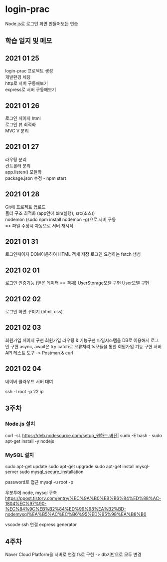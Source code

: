 # login-prac
Node.js로 로그인 화면 만들어보는 연습  

## 학습 일지 및 메모

## 2021 01 25
login-prac 프로젝트 생성  
개발환경 세팅  
http로 서버 구동해보기  
express로 서버 구동해보기   

## 2021 01 26
로그인 페이지 html  
로그인 뷰 최적화  
MVC V 분리  

## 2021 01 27
라우팅 분리  
컨트롤러 분리  
app.listen() 모듈화  
package.json 수정 - npm start  

## 2021 01 28
Git에 프로젝트 업로드  
폴더 구조 최적화 (app안에 bin(실행), src(소스))  
nodemon (sudo npm install nodemon -g)으로 서버 구동  
=> 파일 수정시 자동으로 서버 재시작  

## 2021 01 31
로그인페이지 DOM이용하여 HTML 객체 저장
로그인 요청하는 fetch 생성

## 2021 02 01
로그인 인증기능 (받은 데이터 == 객체)
UserStorage모델 구현
User모델 구현

## 2021 02 02
로그인 화면 꾸미기 (html, css)

## 2021 02 03
회원가입 페이지 구현
회원가입 라우팅 & 기능구현
파일시스템을 DB로 이용해서 로그인 구현
async, await은 try catch로 오류처리
fs모듈을 통한 회원가입 기능 구현
서버 API 테스트 도구 -> Postman & curl

## 2021 02 04
네이버 클라우드 서버 대여

ssh -l root -p 22 ip

## 3주차
### Node.js 설치
curl -sL https://deb.nodesource.com/setup_원하는.버전| sudo -E bash -
sudo apt-get install -y nodejs

### MySQL 설치
sudo apt-get update
sudo apt-get upgrade
sudo apt-get install mysql-server
sudo mysql_secure_installation

password로 접근
mysql -u root -p

우분투에 node, mysql 구축
https://ppost.tistory.com/entry/%EC%9A%B0%EB%B6%84%ED%88%AC-1804%EC%97%90-%EC%84%9C%EB%B2%84%ED%99%98%EA%B2%BD-nodemysql%EA%B5%AC%EC%B6%95%ED%95%98%EA%B8%B0

vscode ssh 연결
express generator

## 4주차
Naver Cloud Platform을 서버로 연결
fs로 구현 -> db기반으로 모두 변경


